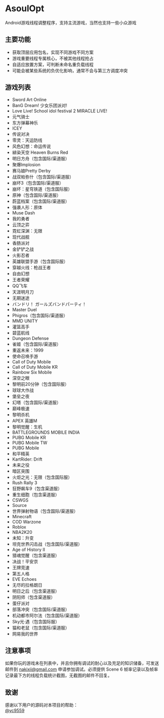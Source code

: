 # AsoulOpt
Android游戏线程调整程序，支持主流游戏，当然也支持一些小众游戏

## 主要功能
- 获取顶层应用包名，实现不同游戏不同方案
- 游戏重要线程专属核心，不被其他线程抢占
- 自适应放置方案，可判断未命名重负载线程
- 可能会被某些系统的负优化影响，通常不会与第三方调度冲突

## 游戏列表
- Sword Art Online
- BanG Dream! 少女乐团派对!
- Love Live! School idol festival 2 MIRACLE LIVE!
- 元气骑士
- 东方弹幕神乐
- ICEY
- 传说对决
- 零灵：天运防线
- 风色幻想：命运传说
- 緋染天空 Heaven Burns Red
- 明日方舟（包含国际/渠道服）
- 聚爆Implosion
- 赛马娘Pretty Derby
- 战双帕弥什（包含国际/渠道服）
- 崩坏3（包含国际/渠道服）
- 崩坏：星穹铁道（包含国际服）
- 原神（包含国际/渠道服）
- 蔚蓝档案（包含国际/渠道服）
- 强袭人形：原体
- Muse Dash
- 我的勇者
- 云顶之弈
- 霓虹深渊：无限
- 现代战舰
- 香肠派对
- 金铲铲之战
- 火影忍者
- 英雄联盟手游（包含国际服）
- 穿越火线：枪战王者
- 自由幻想
- 王者荣耀
- QQ飞车
- 天涯明月刀
- 无期迷途
- バンドリ！ ガールズバンドパーティ！
- Master Duel
- Phigros（包含国际/渠道服）
- MMD UNITY
- 灌篮高手
- 碧蓝航线
- Dungeon Defense
- 雀姬（包含国际/渠道服）
- 重返未来：1999
- 使命召唤手游
- Call of Duty Mobile
- Call of Duty Mobile KR
- Rainbow Six Mobile
- 深空之眼
- 黎明前20分钟（包含国际服）
- 球球大作战
- 堡垒之夜
- 幻塔（包含国际/渠道服）
- 巅峰极速
- 黎明杀机
- APEX 英雄M
- 黎明觉醒：生机
- BATTLEGROUNDS MOBILE INDIA
- PUBG Mobile KR
- PUBG Mobile TW
- PUBG Mobile
- 和平精英
- KartRider: Drift
- 未来之役
- 暗区突围
- 火炬之光：无限（包含国际服）
- Rush Rally 3
- 狂野飙车9（包含渠道服）
- 重生细胞（包含渠道服）
- CSWGS
- Source
- 世界弹射物语（包含国际/渠道服）
- Minecraft
- COD Warzone
- Roblox
- NBA2K20
- 未知：升变
- 坦克世界闪击战（包含国际/渠道服）
- Age of History II
- 猎魂觉醒（包含渠道服）
- 决战！平安京
- 王牌竞速
- 第五人格
- EVE Echoes
- 无尽的拉格朗日
- 明日之后（包含渠道服）
- 阴阳师（包含渠道服）
- 蛋仔派对
- 部落冲突（包含国际/渠道服）
- 机动都市阿尔法（包含国际/渠道服）
- Sky光·遇（包含国际服）
- 猫和老鼠（包含国际/渠道服）
- 网易我的世界

## 注意事项
如果你玩的游戏未在列表中，并且你拥有调试的耐心以及充足的知识储备，可发送邮件到 nakixii@gmail.com 申请参加调试。必须提供 Scene 6 帧率记录以及帧率记录最下方的线程负载统计截图，无截图的邮件不回复。

## 致谢
感谢以下用户的源码对本项目的帮助：  
[@yc9559](https://github.com/yc9559)
